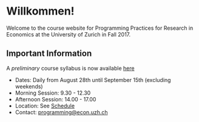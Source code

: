 # Willkommen!

Welcome to the course website for Programming Practices for Research in Economics at the University of Zurich in Fall 2017.

## Important Information

A *preliminary* course syllabus is now available [here](assets/pp4rs-syllabus.pdf)


* Dates: Daily from August 28th until September 15th (excluding weekends)
* Morning Session: 9.30 - 12.30
* Afternoon Session: 14.00 - 17.00
* Location: See [Schedule](./schedule)
* Contact: programming@econ.uzh.ch
